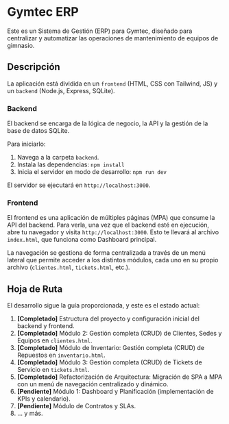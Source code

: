 # Gymtec ERP

Este es un Sistema de Gestión (ERP) para Gymtec, diseñado para centralizar y automatizar las operaciones de mantenimiento de equipos de gimnasio.

## Descripción

La aplicación está dividida en un `frontend` (HTML, CSS con Tailwind, JS) y un `backend` (Node.js, Express, SQLite).

### Backend

El backend se encarga de la lógica de negocio, la API y la gestión de la base de datos SQLite.

Para iniciarlo:
1.  Navega a la carpeta `backend`.
2.  Instala las dependencias: `npm install`
3.  Inicia el servidor en modo de desarrollo: `npm run dev`

El servidor se ejecutará en `http://localhost:3000`.

### Frontend

El frontend es una aplicación de múltiples páginas (MPA) que consume la API del backend. Para verla, una vez que el backend esté en ejecución, abre tu navegador y visita `http://localhost:3000`. Esto te llevará al archivo `index.html`, que funciona como Dashboard principal.

La navegación se gestiona de forma centralizada a través de un menú lateral que permite acceder a los distintos módulos, cada uno en su propio archivo (`clientes.html`, `tickets.html`, etc.).

## Hoja de Ruta

El desarrollo sigue la guía proporcionada, y este es el estado actual:

1.  **[Completado]** Estructura del proyecto y configuración inicial del backend y frontend.
2.  **[Completado]** Módulo 2: Gestión completa (CRUD) de Clientes, Sedes y Equipos en `clientes.html`.
3.  **[Completado]** Módulo de Inventario: Gestión completa (CRUD) de Repuestos en `inventario.html`.
4.  **[Completado]** Módulo 3: Gestión completa (CRUD) de Tickets de Servicio en `tickets.html`.
5.  **[Completado]** Refactorización de Arquitectura: Migración de SPA a MPA con un menú de navegación centralizado y dinámico.
6.  **[Pendiente]** Módulo 1: Dashboard y Planificación (implementación de KPIs y calendario).
7.  **[Pendiente]** Módulo de Contratos y SLAs.
8.  ... y más. 